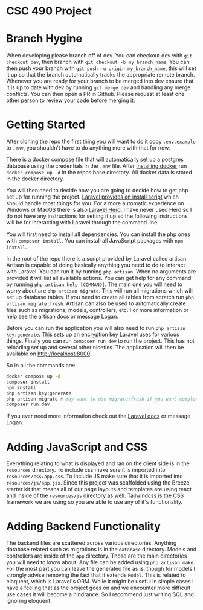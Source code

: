 # CSC 490 Project

# Branch Hygine

When developing please branch off of dev. You can checkout dev with `git checkout dev`, then branch with `git checkout -b my_branch_name`. You can then push your branch with `git push -u origin my_branch_name`, this will set it up so that the branch automatically tracks the appropriate remote branch. Whenever you are ready for your branch to be merged into dev ensure that it is up to date with dev by running `git merge dev` and handling any merge conflicts. You can then open a PR in Github. Please request at least one other person to review your code before merging it.

# Getting Started

After cloning the repo the first thing you will want to do it copy `.env.example` to `.env`, you shouldn't have to do anything more with that for now.

There is a [docker compose](https://docs.docker.com/compose/) file that will automatically set up a [postgres](https://www.postgresql.org/) database using the credentials in the `.env` file. After [installing docker](https://docs.docker.com/get-started/) run `docker compose up -d` in the repos base directory. All docker data is stored in the docker directory.

You will then need to decide how you are going to decide how to get php set up for running the project. [Laravel provides an install script](https://laravel.com/docs/11.x#installing-php) which should handle most things for you. For a more automatic experience on Windows or MacOS there is also [Laravel Herd](https://herd.laravel.com/). I have never used Herd so I do not have any instructions for setting it up so the following instructions will be for interacting with Laravel through the command line.

You will first need to install all dependencies. You can install the php ones with `composer install`. You can install all JavaScript packages with `npm install`.

In the root of the repo there is a script provided by Laravel called artisan. Artisan is capable of doing basically anything you need to do to interact with Laravel. You can run it by running `php artisan`. When no arguments are provided it will list all available actions. You can get help for any command by running `php artisan help [COMMAND]`. The main one you will need to worry about are `php artisan migrate`. This will run all migrations which will set up database tables. If you need to create all tables from scratch run `php artisan migrate:fresh`. Artisan can also be used to automatically create files such as migrations, models, controllers, etc. For more information or help see the [artisan docs](https://laravel.com/docs/11.x/artisan#main-content) or message Logan.

Before you can run the application you will also need to run `php artisan key:generate`. This sets up an encryption key Laravel uses for various things. Finally you can run `composer run dev` to run the project. This has hot reloading set up and several other niceties. The application will then be available on [http://localhost:8000](http://localhost:8000).

So in all the commands are:

```bash
docker compose up -d
composer install
npm install
php artisan key:generate
php artisan migrate # may want to use migrate:fresh if you want completely fresh tables
composer run dev
```

If you ever need more information check out the [Laravel docs](https://laravel.com/docs/11.x) or message Logan.

# Adding JavaScript and CSS

Everything relating to what is displayed and ran on the client side is in the `resources` directory. To include css make sure it is imported into `resources/css/app.css`. To include JS make sure that it is imported into `resources/js/app.jsx`. Since this project was scaffolded using the Breeze starter kit that means all of our page layouts and templates are using react and inside of the `resources/js` directory as well. [Tailwindcss](https://tailwindcss.com/) is the CSS framework we are using so you are able to use any of it's functionality.

# Adding Backend Functionality

The backend files are scattered across various directories. Anything database related such as migrations is in the `database` directory. Models and controllers are inside of the `app` directory. Those are the main directories you will need to know about. Any file can be added using `php artisan make`. For the most part you can leave the generated file as is, though for models I strongly advise removing the fact that it extends `Model`. This is related to eloquent, which is Laravel's ORM. While it might be useful in simple cases I have a feeling that as the project goes on and we encounter more difficult use cases it will become a hindrance. So I recommend just writing SQL and ignoring eloquent.
